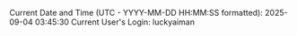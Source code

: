 Current Date and Time (UTC - YYYY-MM-DD HH:MM:SS formatted): 2025-09-04 03:45:30
Current User's Login: luckyaiman

